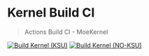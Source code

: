 # Kernel Build CI
> Actions Build CI - MoeKernel

[![Build Kernel (KSU)](https://github.com/whyakari/kernel_build_actions/actions/workflows/build.yml/badge.svg?branch=main&event=workflow_dispatch)](https://github.com/whyakari/kernel_build_actions/actions/workflows/build.yml) 
[![Build Kernel (NO-KSU)](https://github.com/whyakari/kernel_build_actions/actions/workflows/build_non_ksu.yml/badge.svg?event=workflow_dispatch)](https://github.com/whyakari/kernel_build_actions/actions/workflows/build_non_ksu.yml)
